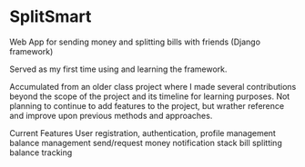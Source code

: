 # SplitSmart
 Web App for sending money and splitting bills with friends (Django framework)
 
 Served as my first time using and learning the framework.

 Accumulated from an older class project where I made several contributions beyond the scope of the project and its timeline for learning purposes. 
 Not planning to continue to add features to the project, but wrather reference and improve upon previous methods and approaches.

 Current Features
 User registration, authentication, profile management
 balance management
 send/request money
 notification stack
 bill splitting
 balance tracking
